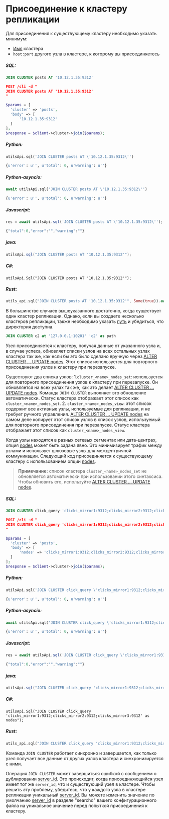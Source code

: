 # Присоединение к кластеру репликации

<!-- example joining a replication cluster 1 -->
Для присоединения к существующему кластеру необходимо указать минимум:
* [Имя](../../Creating_a_cluster/Setting_up_replication/Setting_up_replication.md#Replication-cluster) кластера
* `host:port` другого узла в кластере, к которому вы присоединяетесь

<!-- intro -->
##### SQL:

<!-- request SQL -->

```sql
JOIN CLUSTER posts AT '10.12.1.35:9312'
```

<!-- request JSON -->

```json
POST /cli -d "
JOIN CLUSTER posts AT '10.12.1.35:9312'
"
```

<!-- request PHP -->

```php
$params = [
  'cluster' => 'posts',
  'body' => [
      '10.12.1.35:9312'
  ]
];
$response = $client->cluster->join($params);
```
<!-- intro -->
##### Python:

<!-- request Python -->

```python
utilsApi.sql('JOIN CLUSTER posts AT \'10.12.1.35:9312\'')
```

<!-- response Python -->
```python
{u'error': u'', u'total': 0, u'warning': u''}
```

<!-- intro -->
##### Python-asyncio:

<!-- request Python-asyncio -->

```python
await utilsApi.sql('JOIN CLUSTER posts AT \'10.12.1.35:9312\'')
```

<!-- response Python-asyncio -->
```python
{u'error': u'', u'total': 0, u'warning': u''}
```

<!-- intro -->
##### Javascript:

<!-- request javascript -->

```javascript
res = await utilsApi.sql('JOIN CLUSTER posts AT \'10.12.1.35:9312\'');
```

<!-- response javascript -->
```javascript
{"total":0,"error":"","warning":""}
```

<!-- intro -->
##### java:

<!-- request Java -->

```java
utilsApi.sql("JOIN CLUSTER posts AT '10.12.1.35:9312'");
```

<!-- intro -->
##### C#:

<!-- request C# -->

```clike
utilsApi.Sql("JOIN CLUSTER posts AT '10.12.1.35:9312'");
```

<!-- intro -->
##### Rust:

<!-- request Rust -->

```rust
utils_api.sql("JOIN CLUSTER posts AT '10.12.1.35:9312'", Some(true)).await;
```


<!-- end -->

<!-- example joining a replication cluster 1_1 -->
В большинстве случаев вышеуказанного достаточно, когда существует один кластер репликации. Однако, если вы создаете несколько кластеров репликации, также необходимо указать [путь](../../Creating_a_cluster/Setting_up_replication/Setting_up_replication.md#Replication-cluster) и убедиться, что директория доступна.

<!-- request SQL -->
```sql
JOIN CLUSTER c2 at '127.0.0.1:10201' 'c2' as path
```
<!-- end -->

Узел присоединяется к кластеру, получая данные от указанного узла и, в случае успеха, обновляет списки узлов на всех остальных узлах кластера так же, как если бы это было сделано вручную через [ALTER CLUSTER ... UPDATE nodes](../../Creating_a_cluster/Setting_up_replication/Managing_replication_nodes.md). Этот список используется для повторного присоединения узлов к кластеру при перезапуске.

Существуют два списка узлов:
1.`cluster_<name>_nodes_set`: используется для повторного присоединения узлов к кластеру при перезапуске. Он обновляется на всех узлах так же, как это делает [ALTER CLUSTER ... UPDATE nodes](../../Creating_a_cluster/Setting_up_replication/Managing_replication_nodes.md). Команда `JOIN CLUSTER` выполняет это обновление автоматически. Статус кластера отображает этот список как `cluster_<name>_nodes_set`.
2. `cluster_<name>_nodes_view`: этот список содержит все активные узлы, используемые для репликации, и не требует ручного управления. [ALTER CLUSTER ... UPDATE nodes](../../Creating_a_cluster/Setting_up_replication/Managing_replication_nodes.md) на самом деле копирует этот список узлов в список узлов, используемый для повторного присоединения при перезапуске. Статус кластера отображает этот список как `cluster_<name>_nodes_view`.

<!-- example joining a replication cluster  2 -->
Когда узлы находятся в разных сетевых сегментах или дата-центрах, опция [nodes](../../Creating_a_cluster/Setting_up_replication/Setting_up_replication.md#Replication-cluster) может быть задана явно. Это минимизирует трафик между узлами и использует шлюзовые узлы для межцентричной коммуникации. Следующий код присоединяется к существующему кластеру с использованием опции [nodes](../../Creating_a_cluster/Setting_up_replication/Setting_up_replication.md#Replication-cluster).

> **Примечание:** список кластера `cluster_<name>_nodes_set` не обновляется автоматически при использовании этого синтаксиса. Чтобы обновить его, используйте [ALTER CLUSTER ... UPDATE nodes](../../Creating_a_cluster/Setting_up_replication/Managing_replication_nodes.md).


<!-- intro -->
##### SQL:

<!-- request SQL -->

```sql
JOIN CLUSTER click_query 'clicks_mirror1:9312;clicks_mirror2:9312;clicks_mirror3:9312' as nodes
```

<!-- request JSON -->

```json
POST /cli -d "
JOIN CLUSTER click_query 'clicks_mirror1:9312;clicks_mirror2:9312;clicks_mirror3:9312' as nodes
"
```

<!-- request PHP -->

```php
$params = [
  'cluster' => 'posts',
  'body' => [
      'nodes' => 'clicks_mirror1:9312;clicks_mirror2:9312;clicks_mirror3:9312'
  ]
];
$response = $client->cluster->join($params);
```
<!-- intro -->
##### Python:

<!-- request Python -->

```python
utilsApi.sql('JOIN CLUSTER click_query \'clicks_mirror1:9312;clicks_mirror2:9312;clicks_mirror3:9312\' as nodes')
```

<!-- response Python -->
```python
{u'error': u'', u'total': 0, u'warning': u''}
```

<!-- intro -->
##### Python-asyncio:

<!-- request Python-asyncio -->

```python
await utilsApi.sql('JOIN CLUSTER click_query \'clicks_mirror1:9312;clicks_mirror2:9312;clicks_mirror3:9312\' as nodes')
```

<!-- response Python-asyncio -->
```python
{u'error': u'', u'total': 0, u'warning': u''}
```

<!-- intro -->
##### Javascript:

<!-- request javascript -->

```javascript
res = await utilsApi.sql('JOIN CLUSTER click_query \'clicks_mirror1:9312;clicks_mirror2:9312;clicks_mirror3:9312\' as nodes');
```

<!-- response javascript -->
```javascript
{"total":0,"error":"","warning":""}
```

<!-- intro -->
##### java:

<!-- request Java -->

```java
utilsApi.sql("JOIN CLUSTER click_query 'clicks_mirror1:9312;clicks_mirror2:9312;clicks_mirror3:9312' as nodes");
```

<!-- intro -->
##### C#:

<!-- request C# -->

```clike
utilsApi.Sql("JOIN CLUSTER click_query 'clicks_mirror1:9312;clicks_mirror2:9312;clicks_mirror3:9312' as nodes");
```

<!-- intro -->
##### Rust:

<!-- request Rust -->

```rust
utils_api.sql("JOIN CLUSTER click_query 'clicks_mirror1:9312;clicks_mirror2:9312;clicks_mirror3:9312' as nodes", Some(true)).await;
```

<!-- end -->

Команда `JOIN CLUSTER` работает синхронно и завершается, как только узел получает все данные от других узлов кластера и синхронизируется с ними.

Операция `JOIN CLUSTER` может завершиться ошибкой с сообщением о дублировании [server_id](../../Server_settings/Searchd.md#server_id). Это происходит, когда присоединяющийся узел имеет тот же `server_id`, что и существующий узел в кластере. Чтобы решить эту проблему, убедитесь, что у каждого узла в кластере репликации уникальный [server_id](../../Server_settings/Searchd.md#server_id). Вы можете изменить значение по умолчанию [server_id](../../Server_settings/Searchd.md#server_id) в разделе "searchd" вашего конфигурационного файла на уникальное значение перед попыткой присоединения к кластеру.
<!-- proofread -->

